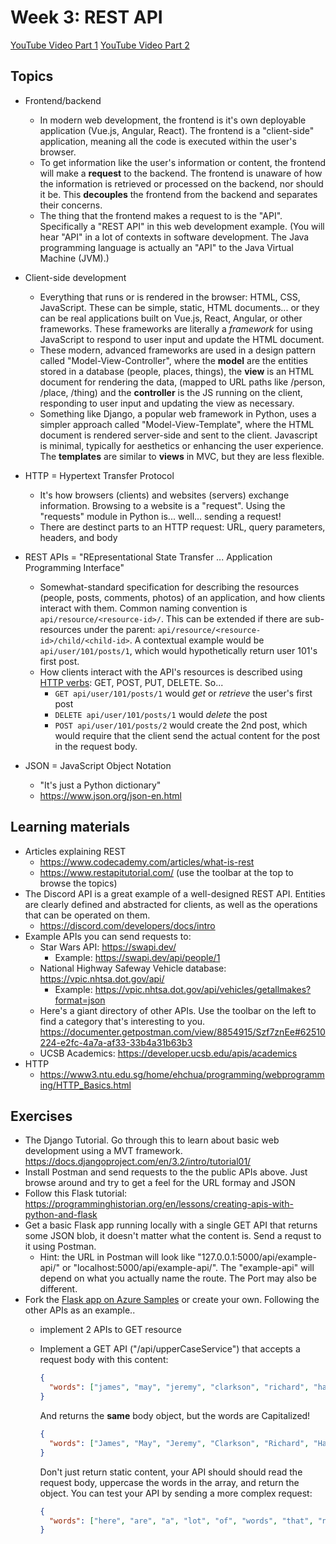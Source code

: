 # Week 3: REST API

[YouTube Video Part 1](https://www.youtube.com/watch?v=_LBfKSbkHus&list=PLPUlxn-SEMFqHzfl1jDuAgdO1Odj5hz-2&index=3&t=124s&ab_channel=JasonFreeberg)
[YouTube Video Part 2](https://www.youtube.com/watch?v=I-b-TScqakI&list=PLPUlxn-SEMFqHzfl1jDuAgdO1Odj5hz-2&index=4&ab_channel=JasonFreeberg)

## Topics

- Frontend/backend
  - In modern web development, the frontend is it's own deployable application (Vue.js, Angular, React). The frontend is a "client-side" application, meaning all the code is executed within the user's browser. 
  - To get information like the user's information or content, the frontend will make a **request** to the backend. The frontend is unaware of how the information is retrieved or processed on the backend, nor should it be. This **decouples** the frontend from the backend and separates their concerns.
  - The thing that the frontend makes a request to is the "API". Specifically a "REST API" in this web development example. (You will hear "API" in a lot of contexts in software development. The Java programming language is actually an "API" to the Java Virtual Machine (JVM).)
- Client-side development
  - Everything that runs or is rendered in the browser: HTML, CSS, JavaScript. These can be simple, static, HTML documents... or they can be real applications built on Vue.js, React, Angular, or other frameworks. These frameworks are literally a _framework_ for using JavaScript to respond to user input and update the HTML document. 
  - These modern, advanced frameworks are used in a design pattern called "Model-View-Controller", where the **model** are the entities stored in a database (people, places, things), the **view** is an HTML document for rendering the data, (mapped to URL paths like /person, /place, /thing) and the **controller** is the JS running on the client, responding to user input and updating the view as necessary. 
  - Something like Django, a popular web framework in Python, uses a simpler approach called "Model-View-Template", where the HTML document is rendered server-side and sent to the client. Javascript is minimal, typically for aesthetics or enhancing the user experience. The **templates** are similar to **views** in MVC, but they are less flexible.
- HTTP = Hypertext Transfer Protocol
  - It's how browsers (clients) and websites (servers) exchange information. Browsing to a website is a "request". Using the "requests" module in Python is... well... sending a request!
  - There are destinct parts to an HTTP request: URL, query parameters, headers, and body

- REST APIs = "REpresentational State Transfer ... Application Programming Interface"
  - Somewhat-standard specification for describing the resources (people, posts, comments, photos) of an application, and how clients interact with them. Common naming convention is `api/resource/<resource-id>/`. This can be extended if there are sub-resources under the parent: `api/resource/<resource-id>/child/<child-id>`. A contextual example would be `api/user/101/posts/1`, which would hypothetically return user 101's first post.
  - How clients interact with the API's resources is described using [HTTP verbs](https://www.restapitutorial.com/lessons/httpmethods.html): GET, POST, PUT, DELETE. So...
    - `GET api/user/101/posts/1` would _get_ or _retrieve_ the user's first post
    - `DELETE api/user/101/posts/1` would _delete_ the post
    - `POST api/user/101/posts/2` would create the 2nd post, which would require that the client send the actual content for the post in the request body. 
 - JSON = JavaScript Object Notation
   - "It's just a Python dictionary"
   - https://www.json.org/json-en.html
  
## Learning materials

- Articles explaining REST
  - https://www.codecademy.com/articles/what-is-rest
  - https://www.restapitutorial.com/ (use the toolbar at the top to browse the topics)
- The Discord API is a great example of a well-designed REST API. Entities are clearly defined and abstracted for clients, as well as the operations that can be operated on them.
  - https://discord.com/developers/docs/intro
- Example APIs you can send requests to:
  - Star Wars API: https://swapi.dev/
    - Example: https://swapi.dev/api/people/1
  - National Highway Safeway Vehicle database: https://vpic.nhtsa.dot.gov/api/
    - Example: https://vpic.nhtsa.dot.gov/api/vehicles/getallmakes?format=json
  - Here's a giant directory of other APIs. Use the toolbar on the left to find a category that's interesting to you. https://documenter.getpostman.com/view/8854915/Szf7znEe#62510224-e2fc-4a7a-af33-33b4a31b63b3
  - UCSB Academics: https://developer.ucsb.edu/apis/academics
- HTTP
  - https://www3.ntu.edu.sg/home/ehchua/programming/webprogramming/HTTP_Basics.html
  
## Exercises

- The Django Tutorial. Go through this to learn about basic web development using a MVT framework. https://docs.djangoproject.com/en/3.2/intro/tutorial01/
- Install Postman and send requests to the the public APIs above. Just browse around and try to get a feel for the URL formay and JSON
- Follow this Flask tutorial: https://programminghistorian.org/en/lessons/creating-apis-with-python-and-flask
- Get a basic Flask app running locally with a single GET API that returns some JSON blob, it doesn't matter what the content is. Send a requst to it using Postman.
  - Hint: the URL in Postman will look like "127.0.0.1:5000/api/example-api/" or "localhost:5000/api/example-api/". The "example-api" will depend on what you actually name the route. The Port may also be different.
- Fork the [Flask app on Azure Samples](https://github.com/Azure-Samples/python-docs-flask-minimal) or create your own. Following the other APIs as an example..
    - implement 2 APIs to GET resource
    - Implement a GET API ("/api/upperCaseService") that accepts a request body with this content:

      ```json
      {
        "words": ["james", "may", "jeremy", "clarkson", "richard", "hammond"]
      }
      ```

      And returns the **same** body object, but the words are Capitalized! 

      ```json
      {
        "words": ["James", "May", "Jeremy", "Clarkson", "Richard", "Hammond"]
      }
      ```

      Don't just return static content, your API should should read the request body, uppercase the words in the array, and return the object. You can test your API by sending a more complex request:

      ```json
      {
        "words": ["here", "are", "a", "lot", "of", "words", "that", "need", "to", "all", "be", "capitalized"]
      }
      ```

